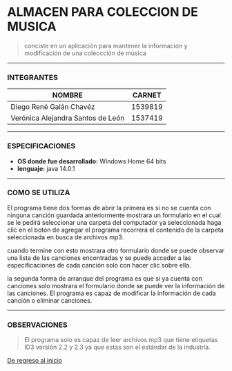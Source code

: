 # ALMACEN PARA COLECCION DE MUSICA

> conciste en un aplicación para mantener la información y modificación de una coleccción de música
---

### INTEGRANTES

 | NOMBRE | CARNET |
 | -------|--------|
 | Diego René Galán Chavéz |1539819 |
 | Verónica Alejandra Santos de León   | 1537419 |

---
### ESPECIFICACIONES
* **OS donde fue desarrollado:** Windows Home 64 bits
* **lenguaje:** java 14.0.1

---
### COMO SE UTILIZA
El programa tiene dos formas de abrir la primera es si no se cuenta con ninguna canción guardada anteriormente mostrara un formulario en el cual se le pedirá seleccionar una carpeta del computador ya seleccionada haga clic en el botón de agregar el programa recorrerá el contenido de la carpeta seleccionada en busca de archivos mp3.

cuando termine con esto mostrara otro formulario donde se puede observar una lista de las canciones encontradas y se puede acceder a las especificaciones de cada canción solo con hacer clic sobre ella.

la segunda forma de arranque del programa es que si ya cuenta con canciones solo mostrara el formulario donde se puede ver la información de las canciones. El programa es capaz de modificar la información de cada canción o eliminar canciones.

---
### OBSERVACIONES

> El programa solo es capaz de leer archivos mp3 que tiene etiquetas ID3 versión 2.2 y 2.3 ya que estas son el estándar de la industria.

[De regreso al inicio](#ALMACEN-PARA-COLECCION-DE-MUSICA)